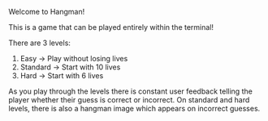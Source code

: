 Welcome to Hangman!

This is a game that can be played entirely within the terminal!

There are 3 levels:
1. Easy       ->   Play without losing lives
2. Standard   ->   Start with 10 lives
3. Hard       ->   Start with 6 lives

As you play through the levels there is constant user feedback telling the player whether their guess is correct or incorrect.
On standard and hard levels, there is also a hangman image which appears on incorrect guesses.